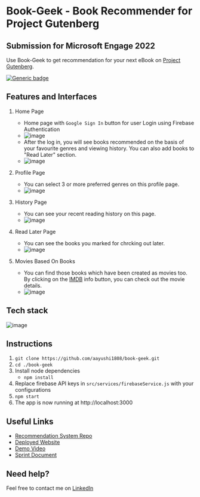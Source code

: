 # Book-Geek - Book Recommender for Project Gutenberg
## Submission for Microsoft Engage 2022
Use Book-Geek to get recommendation for your next eBook on [Project Gutenberg](https://gutenberg.org).

[![Generic badge](https://img.shields.io/badge/view-demo-blue?style=for-the-badge&label=View%20Demo%20Video)](https://youtu.be/gdcyUI-bHsI) 


## Features and Interfaces

1. Home Page
    - Home page with `Google Sign In` button for user Login using Firebase Authentication 
    - ![image](https://i.imgur.com/rot1DGY.png)
    - After the log in, you will see books recommended on the basis of your favourite genres and viewing history. You can also add books to "Read Later" section.
    - ![image](https://i.imgur.com/NPQRmah.png)

2. Profile Page
    - You can select 3 or more preferred genres on this profile page.
    - ![image](https://i.imgur.com/DA8ECQT.png)

3. History Page
    - You can see your recent reading history on this page.
    - ![image](https://i.imgur.com/WoPu9fk.png)

4. Read Later Page
    - You can see the books you marked for chrcking out later.
    - ![image](https://i.imgur.com/NmPDPoE.png)

5. Movies Based On Books
    - You can find those books which have been created as movies too. By clicking on the [IMDB](https://www.imdb.com) info button, you can check out the movie details.
    - ![image](https://i.imgur.com/BCkdzMj.png)

## Tech stack

![image](https://i.imgur.com/E4milOi.png)

## Instructions

1. `git clone https://github.com/aayushi1808/book-geek.git` 
2. `cd ./book-geek`
3. Install node dependencies 
   - `npm install`
4. Replace firebase API keys in `src/services/firebaseService.js` with your configurations
5. `npm start`
6. The app is now running at http://localhost:3000 


## Useful Links

- [Recommendation System Repo](https://github.com/aayushi1808/book_recommendation_api)
- [Deployed Website](https://aayushi1808.github.io/book-geek/)
- [Demo Video](https://youtu.be/gdcyUI-bHsI)
- [Sprint Document](https://docs.google.com/presentation/d/1ZGB1QOrz93SE_ZGxAjw52iBGq8OfslAtBEZXS_cLoQU/edit?usp=sharing)

## Need help?

Feel free to contact me on [LinkedIn](https://www.linkedin.com/in/aayushi1808/) 
